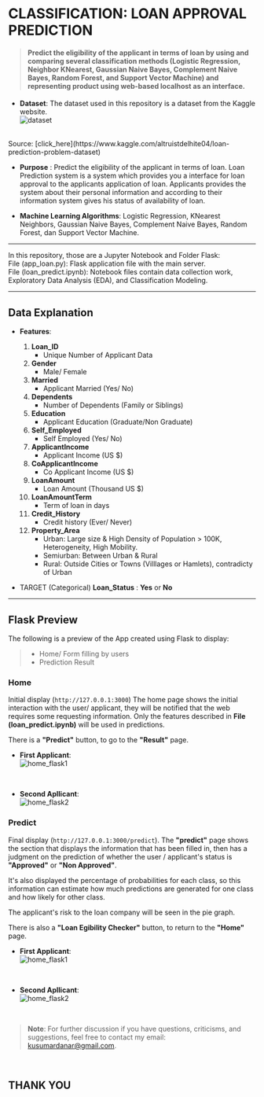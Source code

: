 # **CLASSIFICATION: LOAN APPROVAL PREDICTION**

> #### Predict the eligibility of the applicant in terms of loan by using and comparing several classification methods (Logistic Regression, Neighbor KNearest, Gaussian Naive Bayes, Complement Naive Bayes, Random Forest, and Support Vector Machine) and representing product using web-based localhost as an interface.

- **Dataset**: The dataset used in this repository is a dataset from the Kaggle website.<br>
![dataset](./images/dataset.PNG)
<br>
Source: [click_here](https://www.kaggle.com/altruistdelhite04/loan-prediction-problem-dataset)

- **Purpose** : Predict the eligibility of the applicant in terms of loan. Loan Prediction system is a system which provides you a interface for loan approval to the applicants application of loan. Applicants provides the system about their personal information and according to their information system gives his status of availability of loan.

- **Machine Learning Algorithms**: Logistic Regression, KNearest Neighbors, Gaussian Naive Bayes,  Complement Naive Bayes, Random Forest, dan Support Vector Machine.

<hr>
In this repository, those are a Jupyter Notebook and Folder Flask: <br>
File (app_loan.py): Flask application file with the main server. <br>
File (loan_predict.ipynb): Notebook files contain data collection work, Exploratory Data Analysis (EDA), and Classification Modeling.
<hr>

## __Data Explanation__

- __Features__:
    1. __Loan_ID__
        - Unique Number of Applicant Data
    2. __Gender__
        - Male/ Female 
    3. __Married__
        - Applicant Married (Yes/ No)
    4. __Dependents__
        - Number of Dependents (Family or Siblings)
    5. __Education__ 
        - Applicant Education (Graduate/Non Graduate)
    6. __Self_Employed__
        - Self Employed (Yes/ No)
    7. __ApplicantIncome__
        - Applicant Income (US $)
    8. __CoApplicantIncome__
        - Co Applicant Income (US $)
    9. __LoanAmount__ 
        - Loan Amount (Thousand US $)
    10. __LoanAmountTerm__
        - Term of loan in days
    11. __Credit_History__
        - Credit history (Ever/ Never)
    12. __Property_Area__
        - Urban: Large size & High Density of Population > 100K, Heterogeneity, High Mobility.
        - Semiurban: Between Urban & Rural 
        - Rural: Outside Cities or Towns (Villlages or Hamlets), contradicty of Urban

- TARGET (Categorical)
    __Loan_Status__ : __Yes__ or __No__

<hr>

## **Flask Preview**
The following is a preview of the App created using Flask to display:
> * Home/ Form filling by users
> * Prediction Result 

### **Home**
Initial display (``http://127.0.0.1:3000``) The home page shows the initial interaction with the user/ applicant, they will be notified that the web requires some requesting information.
Only the features described in **File (loan_predict.ipynb)** will be used in predictions.

There is a __"Predict"__ button, to go to the __"Result"__ page.<br>

- __First Applicant__:<br>
![home_flask1](./images/form_exp01.png)
<br>

- __Second Apllicant__:<br>
![home_flask2](./images/form_exp02.png)

### **Predict**
Final display (``http://127.0.0.1:3000/predict``). The __"predict"__ page shows the section that displays the information that has been filled in, then has a judgment on the prediction of whether the user / applicant's status is __"Approved"__ or __"Non Approved"__.

It's also displayed the percentage of probabilities for each class, so this information can estimate how much predictions are generated for one class and how likely for other class.

The applicant's risk to the loan company will be seen in the pie graph.

There is also a __"Loan Egibility Checker"__ button, to return to the __"Home"__ page.<br>

- __First Applicant__:<br>
![home_flask1](./images/result_exp1.PNG)
<br>

- __Second Apllicant__:<br>
![home_flask2](./images/result_exp2.PNG)
<br>

> **Note**: For further discussion if you have questions, criticisms, and suggestions, feel free to contact my email: kusumardanar@gmail.com. 
<br>

## __THANK YOU__

